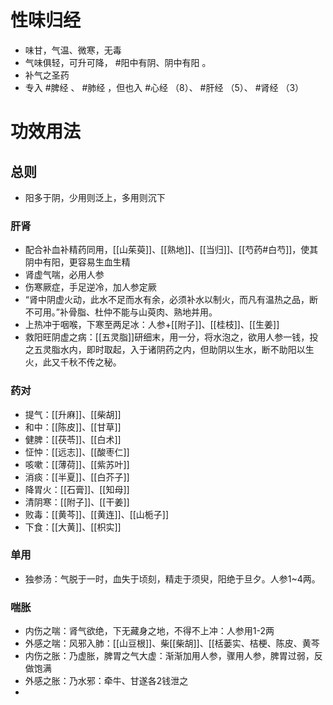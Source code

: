 # 性味归经
- 味甘，气温、微寒，无毒
- 气味俱轻，可升可降， #阳中有阴、阴中有阳 。
- 补气之圣药
- 专入 #脾经 、 #肺经 ，但也入 #心经 （8）、 #肝经 （5）、 #肾经 （3）
# 功效用法
## 总则
- 阳多于阴，少用则泛上，多用则沉下
### 肝肾
- 配合补血补精药同用，[[山茱萸]]、[[熟地]]、[[当归]]、[[芍药#白芍]]，使其阴中有阳，更容易生血生精
- 肾虚气喘，必用人参
- 伤寒厥症，手足逆冷，加人参定厥
- “肾中阴虚火动，此水不足而水有余，必须补水以制火，而凡有温热之品，断不可用。”补骨脂、杜仲不能与山萸肉、熟地并用。
- 上热冲于咽喉，下寒至两足冰：人参+[[附子]]、[[桂枝]]、[[生姜]]
- 救阳旺阴虚之病：[[五灵脂]]研细末，用一分，将水泡之，欲用人参一钱，投之五灵脂水内，即时取起，入于诸阴药之内，但助阴以生水，断不助阳以生火，此又千秋不传之秘。
### 药对
- 提气：[[升麻]]、[[柴胡]]
- 和中：[[陈皮]]、[[甘草]]
- 健脾：[[茯苓]]、[[白术]]
- 怔忡：[[远志]]、[[酸枣仁]]
- 咳嗽：[[薄荷]]、[[紫苏叶]]
- 消痰：[[半夏]]、[[白芥子]]
- 降胃火：[[石膏]]、[[知母]]
- 清阴寒：[[附子]]、[[干姜]]
- 败毒：[[黄芩]]、[[黄连]]、[[山栀子]]
- 下食：[[大黄]]、[[枳实]]
### 单用
- 独参汤：气脱于一时，血失于顷刻，精走于须臾，阳绝于旦夕。人参1~4两。
### 喘胀
- 内伤之喘：肾气欲绝，下无藏身之地，不得不上冲：人参用1-2两
- 外感之喘：风邪入肺：[[山豆根]]、柴[[柴胡]]、[[栝蒌实、桔梗、陈皮、黄芩
- 内伤之胀：乃虚胀，脾胃之气大虚：渐渐加用人参，骤用人参，脾胃过弱，反做饱满
- 外感之胀：乃水邪：牵牛、甘遂各2钱泄之
- 


